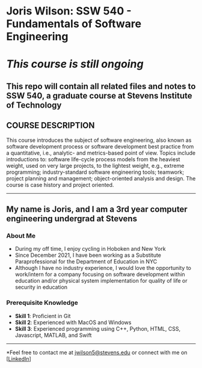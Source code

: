 # **Joris Wilson: SSW 540 - Fundamentals of Software Engineering**
# ***This course is still ongoing***

## This repo will contain all related files and notes to SSW 540, a graduate course at Stevens Institute of Technology

## COURSE DESCRIPTION
This course introduces the subject of software engineering, also known as software development process or software development best practice from a quantitative, i.e., analytic- and metrics-based point of view. Topics include introductions to: software life-cycle process models from the heaviest weight, used on very large projects, to the lightest weight, e.g., extreme programming; industry-standard software engineering tools; teamwork; project planning and management; object-oriented analysis and design. The course is case history and project oriented.


---

## My name is Joris, and I am a 3rd year computer engineering undergrad at Stevens

### About Me 
- During my off time, I enjoy cycling in Hoboken and New York
- Since December 2021, I have been working as a Substitute Paraprofessional for the Department of Education in NYC
- Although I have no industry experience, I would love the opportunity to work/intern for a company focusing on software development within education and/or physical system implementation for quality of life or security in education

### Prerequisite Knowledge
- **Skill 1**: Proficient in Git
- **Skill 2**: Experienced with MacOS and Windows
- **Skill 3**: Experienced programming using C++, Python, HTML, CSS, Javascript, MATLAB, and Swift

---

*Feel free to contact me at [jwilson5@stevens.edu](mailto:your-email@example.com) or connect with me on [[LinkedIn](https://www.linkedin.com/in/joriswilson11/)]

